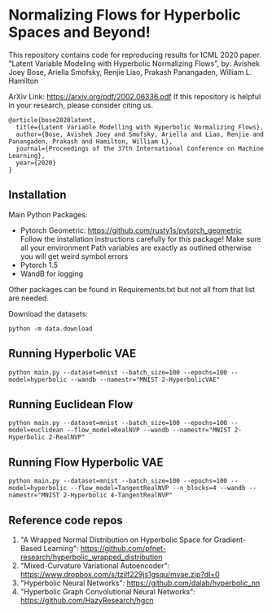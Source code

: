 # Normalizing Flows for Hyperbolic Spaces and Beyond!
This repository contains code for reproducing results for ICML 2020 paper.
"Latent Variable Modeling with Hyperbolic Normalizing Flows", by:
Avishek Joey Bose, Ariella Smofsky, Renjie Liao, Prakash Panangaden, William L. Hamilton


ArXiv Link: https://arxiv.org/pdf/2002.06336.pdf
If this repository is helpful in your research, please consider citing us.

```
@article{bose2020latent,
  title={Latent Variable Modelling with Hyperbolic Normalizing Flows},
  author={Bose, Avishek Joey and Smofsky, Ariella and Liao, Renjie and Panangaden, Prakash and Hamilton, William L},
  journal={Proceedings of the 37th International Conference on Machine Learning},
  year={2020}
}
```

## Installation
Main Python Packages:
- Pytorch Geometric: https://github.com/rusty1s/pytorch_geometric
Follow the installation instructions carefully for this package! Make sure all
your environment Path variables are exactly as outlined otherwise you will get
weird symbol errors
- Pytorch 1.5
- WandB for logging

Other packages can be found in Requirements.txt but not all from that list are needed.

Download the datasets:

`python -m data.download`

## Running Hyperbolic VAE
`python main.py --dataset=mnist --batch_size=100 --epochs=100 --model=hyperbolic --wandb --namestr="MNIST 2-HyperbolicVAE"`

## Running Euclidean Flow
`python main.py --dataset=mnist --batch_size=100 --epochs=100 --model=euclidean --flow_model=RealNVP --wandb --namestr="MNIST 2-Hyperbolic 2-RealNVP"`

## Running Flow Hyperbolic VAE
`python main.py --dataset=mnist --batch_size=100 --epochs=100 --model=hyperbolic --flow_model=TangentRealNVP --n_blocks=4 --wandb --namestr="MNIST 2-Hyperbolic 4-TangentRealNVP"`

## Reference code repos
1. "A Wrapped Normal Distribution on Hyperbolic Space for Gradient-Based
   Learning": https://github.com/pfnet-research/hyperbolic_wrapped_distribution
2. "Mixed-Curvature Variational Autoencoder":
   https://www.dropbox.com/s/tzilf229js1gsqu/mvae.zip?dl=0
3. "Hyperbolic Neural Networks": https://github.com/dalab/hyperbolic_nn
4. "Hyperbolic Graph Convolutional Neural Networks": https://github.com/HazyResearch/hgcn
